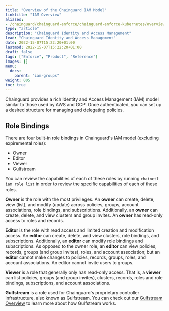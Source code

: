 ```yaml
---
title: "Overview of the Chainguard IAM Model"
linktitle: "IAM Overview"
aliases:
- /chainguard/chainguard-enforce/chainguard-enforce-kubernetes/overview-of-enforce-iam-model/
type: "article"
description: "Chainguard Identity and Access Management"
lead: "Chainguard Identity and Access Management"
date: 2022-15-07T15:22:20+01:00
lastmod: 2022-15-07T15:22:20+01:00
draft: false
tags: ["Enforce", "Product", "Reference"]
images: []
menu:
  docs:
    parent: "iam-groups"
weight: 005
toc: true
---
```


Chainguard provides a rich Identity and Access Management (IAM) model similar to those used by AWS and GCP. Once authenticated, you can set up a desired structure for managing and delegating policies.

## Role Bindings

There are four built-in role bindings in Chainguard's IAM model (excluding expiremental roles):

* Owner
* Editor
* Viewer
* Gulfstream

You can review the capabilities of each of these roles by running `chainctl iam role list` in order to review the specific capabilities of each of these roles.

**Owner** is the role with the most privileges. An **owner** can create, delete, view (list), and modify (update) across policies, groups, account associations, role bindings, and subscriptions. Additionally, an **owner** can create, delete, and view clusters and group invites. An **owner** has read-only access to roles and records.

**Editor** is the role with read access and limited creation and modification access. An **editor** can create, delete, and view clusters, role bindings, and subscriptions. Additionally, an **editor** can modify role bindings and subscriptions. As opposed to the owner role, an **editor** can view policies, records, groups (and group invites), roles, and account association; but an **editor** cannot make changes to policies, records, groups, roles, and account associations. An editor cannot invite users to groups.

**Viewer** is a role that generally only has read-only access. That is, a **viewer** can list policies, groups (and group invites), clusters, records, roles and role bindings, subscriptions, and account associations.

**Gulfstream** is a role used for Chainguard's proprietary controller infrastructure, also known as Gulfstream. You can check out our [Gulfstream Overview](/chainguard/chainguard-enforce/concepts/gulfstream-overview/) to learn more about how Gulfstream works.